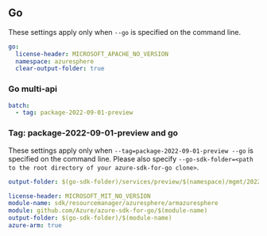 ## Go

These settings apply only when `--go` is specified on the command line.

``` yaml $(go)
go:
  license-header: MICROSOFT_APACHE_NO_VERSION
  namespace: azuresphere
  clear-output-folder: true
```

### Go multi-api

``` yaml $(go) && $(multiapi)
batch:
  - tag: package-2022-09-01-preview
```

### Tag: package-2022-09-01-preview and go

These settings apply only when `--tag=package-2022-09-01-preview --go` is specified on the command line.
Please also specify `--go-sdk-folder=<path to the root directory of your azure-sdk-for-go clone>`.

``` yaml $(tag) == 'package-2022-09-01-preview' && $(go)
output-folder: $(go-sdk-folder)/services/preview/$(namespace)/mgmt/2022-09-01-preview/$(namespace)
```

```yaml $(go) && $(track2)
license-header: MICROSOFT_MIT_NO_VERSION
module-name: sdk/resourcemanager/azuresphere/armazuresphere
module: github.com/Azure/azure-sdk-for-go/$(module-name)
output-folder: $(go-sdk-folder)/$(module-name)
azure-arm: true
```
